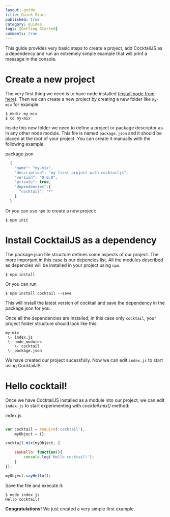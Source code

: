 ```yaml
---
layout: guide
title: Quick Start
published: true
category: guides
tags: [Getting Started]
comments: true
---
```


This guide provides very basic steps to create a project, add CocktailJS as a dependency and run an extremely simple example that will print a message in the console.

# Create a new project

The very first thing we need is to have node installed ([install node from here](http://nodejs.org/download)). Then we can 
create a new project by creating a new folder like `my-mix` for example.

````console
$ mkdir my-mix
$ cd my-mix
````

Inside this new folder we need to define a project or package descriptor as in any other node module. This file is 
named `package.json` and it should be placed at the root of your project.
You can create it manually with the following example:

package.json

````javascript
  {
    "name": "my-mix",
    "description": "my first project with cocktailjs",
    "version": "0.0.0",
    "private": true,
    "dependencies":{
      "cocktail": "*"
    }
  }        
````

Or you can use `npm` to create a new project:

````console
$ npm init
````

# Install CocktailJS as a dependency


The package.json file structure defines some aspects of our project. The more important in this case is our depencies list.
All the modules described as depencies will be installed in your project using `npm`.

````console
$ npm install
````

Or you can run

````console
$ npm install cocktail --save
````

This will install the latest version of cocktail and save the dependency in the package.json for you.

Once all the dependencies are installed, in this case only `cocktail`, your project folder structure should look
like this:

    my-mix
     \- index.js
     \- node_modules
        \- cocktail
     \- package.json


We have created our project sucessfully. Now we can edit `index.js` to start using CocktailJS.


# Hello cocktail!

Once we have CocktailJS installed as a module into our project, we can edit `index.js` to start experimenting 
with _cocktail.mix()_ method:

index.js

````javascript

var cocktail = require('cocktail'),
    myObject = {};

cocktail.mix(myObject, {

    sayHello: function(){
        console.log('Hello cocktail!');
    }
});

myObject.sayHello();
````

Save the file and execute it:

````console
$ node index.js
Hello cocktail!
````
**Congratulations!** We just created a very simple first example.

